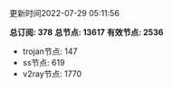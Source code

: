 更新时间2022-07-29 05:11:56

**总订阅: 378**
**总节点: 13617**
**有效节点: 2536**
- trojan节点: 147
- ss节点: 619
- v2ray节点: 1770
